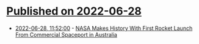# [Published on 2022-06-28](index.md)

* [2022-06-28, 11:52:00](https://soylentnews.org/article.pl?sid=22/06/27/1534251&from=rss) - [NASA Makes History With First Rocket Launch From Commercial Spaceport in Australia](https://soylentnews.org/article.pl?sid=22/06/27/1534251&from=rss)
